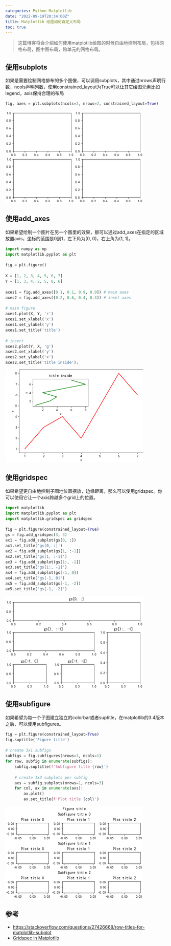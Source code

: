 ```yaml
---
categories: Python Matplotlib
date: "2022-09-19T20:34:00Z"
title: Matplotlib 绘图如何自定义布局
toc: true
---
```


> 这篇博客将会介绍如何使用matplotlib绘图的时候自由地控制布局，包括网格布局，图中图布局，跨单元的网格布局。

## 使用subplots

如果是需要绘制网格排布的多个图像，可以调用subplots，其中通过nrows声明行数，ncols声明列数，使用constrained_layout为True可以让其它绘图元素比如legend，axis保持合理的布局

```python
fig, axes = plt.subplots(ncols=2, nrows=2, constrained_layout=True)
```

![img](/assets/2022-09-19-matplotlib-custom-layout/subplots.png)

## 使用add_axes

如果希望绘制一个图片在另一个图里的效果，额可以通过add_axes在指定的区域放置axis，坐标的范围是0到1，左下角为(0, 0)，右上角为(1, 1)。

```python
import numpy as np
import matplotlib.pyplot as plt

fig = plt.figure()

X = [1, 2, 3, 4, 5, 6, 7]
Y = [1, 3, 4, 2, 5, 8, 6]

axes1 = fig.add_axes([0.1, 0.1, 0.9, 0.9]) # main axes
axes2 = fig.add_axes([0.2, 0.6, 0.4, 0.3]) # inset axes

# main figure
axes1.plot(X, Y, 'r')
axes1.set_xlabel('x')
axes1.set_ylabel('y')
axes1.set_title('title')

# insert
axes2.plot(Y, X, 'g')
axes2.set_xlabel('y')
axes2.set_ylabel('x')
axes2.set_title('title inside');
```

![img](/assets/2022-09-19-matplotlib-custom-layout/add_axes.png)

## 使用gridspec

如果希望更自由地控制子图地位置摆放，边缘距离，那么可以使用gridspec。你可以使用它让一个axis跨越多个grid上的位置。

```python
import matplotlib
import matplotlib.pyplot as plt
import matplotlib.gridspec as gridspec

fig = plt.figure(constrained_layout=True)
gs = fig.add_gridspec(3, 3)
ax1 = fig.add_subplot(gs[0, :])
ax1.set_title('gs[0, :]')
ax2 = fig.add_subplot(gs[1, :-1])
ax2.set_title('gs[1, :-1]')
ax3 = fig.add_subplot(gs[1:, -1])
ax3.set_title('gs[1:, -1]')
ax4 = fig.add_subplot(gs[-1, 0])
ax4.set_title('gs[-1, 0]')
ax5 = fig.add_subplot(gs[-1, -2])
ax5.set_title('gs[-1, -2]')
```

![img](/assets/2022-09-19-matplotlib-custom-layout/gridspec.png)

## 使用subfigure

如果希望为每一个子图建立独立的colorbar或者suptitle，在matplotlib的3.4版本之后，可以使用subfigures。

```python
fig = plt.figure(constrained_layout=True)
fig.suptitle('Figure title')

# create 3x1 subfigs
subfigs = fig.subfigures(nrows=3, ncols=1)
for row, subfig in enumerate(subfigs):
    subfig.suptitle(f'Subfigure title {row}')

    # create 1x3 subplots per subfig
    axs = subfig.subplots(nrows=1, ncols=3)
    for col, ax in enumerate(axs):
        ax.plot()
        ax.set_title(f'Plot title {col}')
```

![img](/assets/2022-09-19-matplotlib-custom-layout/subfigures.png)

## 参考

* <https://stackoverflow.com/questions/27426668/row-titles-for-matplotlib-subplot>
* [Gridspec in Matplotlib](https://python-course.eu/numerical-programming/gridspec-in-matplotlib.php)